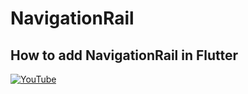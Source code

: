# NavigationRail
## How to add NavigationRail in Flutter


[![YouTube](https://img.youtube.com/vi/2zMhkc9tpjs/0.jpg)](https://youtu.be/2zMhkc9tpjs "How to add NavigationRail in Flutter")
